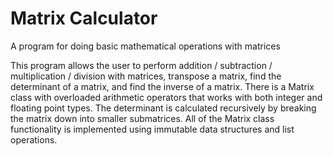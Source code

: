 # Matrix Calculator
A program for doing basic mathematical operations with matrices

This program allows the user to perform addition / subtraction / multiplication / division with matrices, transpose a matrix, find the determinant of a matrix, and find the inverse of a matrix. There is a Matrix class with overloaded arithmetic operators that works with both integer and floating point types. The determinant is calculated recursively by breaking the matrix down into smaller submatrices. All of the Matrix class functionality is implemented using immutable data structures and list operations.
